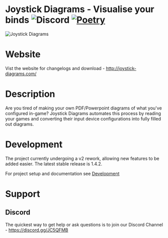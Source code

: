 # Joystick Diagrams - Visualise your binds ![Discord](https://img.shields.io/discord/733253732355276800?label=Discord) [![Poetry](https://img.shields.io/endpoint?url=https://python-poetry.org/badge/v0.json)](https://python-poetry.org/)


![Joystick Diagrams](https://joystick-diagrams.com/img/main-hero.png)

# Website
Vist the website for changelogs and download - http://joystick-diagrams.com/

# Description
Are you tired of making your own PDF/Powerpoint diagrams of what you've configured in-game? Joystick Diagrams automates this process by reading your games and converting their input  device configurations into fully filled out diagrams.

# Development
The project currently undergoing a v2 rework, allowing new features to be added easier. The latest stable release is  1.4.2.

For project setup and documentation see [Development](./docs/setup.md)

# Support

## Discord
The quickest way to get help or ask questions is to join our Discord Channel - https://discord.gg/JC5QFMB

